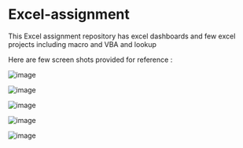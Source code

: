 # Excel-assignment
This Excel assignment repository has excel dashboards and few excel projects including macro and VBA and lookup

Here are few screen shots provided for reference :

![image](https://github.com/SakshiTalware098/Excel-assignment/assets/100411378/c9f57985-c2f1-48f1-b060-570bc75188ca)

![image](https://github.com/SakshiTalware098/Excel-assignment/assets/100411378/f6447c5a-aa18-4cd6-a72c-1b2d75372166)

![image](https://github.com/SakshiTalware098/Excel-assignment/assets/100411378/76482d51-0aac-4798-ac98-4f03d3ff933b)

![image](https://github.com/SakshiTalware098/Excel-assignment/assets/100411378/b57c9c8d-40e6-4e4f-a7fa-17c117965958)

![image](https://github.com/SakshiTalware098/Excel-assignment/assets/100411378/bedfdd78-10f5-401a-9bc7-198df8171ec2)
